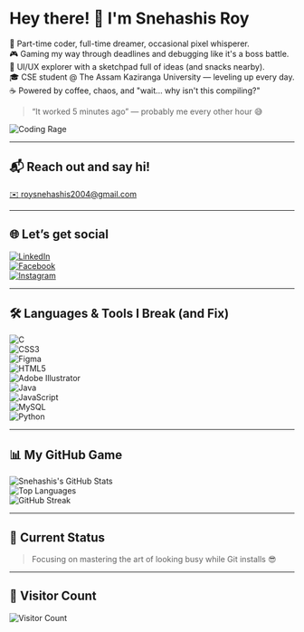 # Hey there! 👋 I'm Snehashis Roy

🚀 Part-time coder, full-time dreamer, occasional pixel whisperer.  
🎮 Gaming my way through deadlines and debugging like it's a boss battle.  
🎨 UI/UX explorer with a sketchpad full of ideas (and snacks nearby).  
🎓 CSE student @ The Assam Kaziranga University — leveling up every day.  
☕ Powered by coffee, chaos, and "wait… why isn't this compiling?"

> “It worked 5 minutes ago” — probably me every other hour 😅

![Coding Rage](https://media.giphy.com/media/3o6Zt481isNVuQI1l6/giphy.gif)

---

## 📬 Reach out and say hi!

[✉️ roysnehashis2004@gmail.com](mailto:roysnehashis2004@gmail.com)

---

## 🌐 Let’s get social

[![LinkedIn](https://img.shields.io/badge/LinkedIn-0077B5?style=for-the-badge&logo=linkedin&logoColor=white)](https://www.linkedin.com/in/snehashis-roy-40691725a)  
[![Facebook](https://img.shields.io/badge/Facebook-1877F2?style=for-the-badge&logo=facebook&logoColor=white)](https://www.facebook.com/profile.php?id=100024985310603)  
[![Instagram](https://img.shields.io/badge/Instagram-E4405F?style=for-the-badge&logo=instagram&logoColor=white)](https://www.instagram.com/_.roybabu._)

---

## 🛠️ Languages & Tools I Break (and Fix)

![C](https://img.shields.io/badge/C-00599C?style=for-the-badge&logo=c&logoColor=white)  
![CSS3](https://img.shields.io/badge/CSS3-1572B6?style=for-the-badge&logo=css3&logoColor=white)  
![Figma](https://img.shields.io/badge/Figma-F24E1E?style=for-the-badge&logo=figma&logoColor=white)  
![HTML5](https://img.shields.io/badge/HTML5-E34F26?style=for-the-badge&logo=html5&logoColor=white)  
![Adobe Illustrator](https://img.shields.io/badge/Adobe%20Illustrator-FF9A00?style=for-the-badge&logo=adobeillustrator&logoColor=white)  
![Java](https://img.shields.io/badge/Java-007396?style=for-the-badge&logo=java&logoColor=white)  
![JavaScript](https://img.shields.io/badge/JavaScript-F7DF1E?style=for-the-badge&logo=javascript&logoColor=black)  
![MySQL](https://img.shields.io/badge/MySQL-4479A1?style=for-the-badge&logo=mysql&logoColor=white)  
![Python](https://img.shields.io/badge/Python-3776AB?style=for-the-badge&logo=python&logoColor=white)

---

## 📊 My GitHub Game

![Snehashis's GitHub Stats](https://github-readme-stats.vercel.app/api?username=Nielr2004&show_icons=true&count_private=true&theme=radical)  
![Top Languages](https://github-readme-stats.vercel.app/api/top-langs/?username=Nielr2004&layout=compact&theme=radical)  
![GitHub Streak](https://github-readme-streak-stats.herokuapp.com/?user=Nielr2004&theme=radical)

---

## 🎯 Current Status

> Focusing on mastering the art of looking busy while Git installs 😎

---

## 👀 Visitor Count

![Visitor Count](https://profile-counter.glitch.me/Nielr2004/count.svg)
